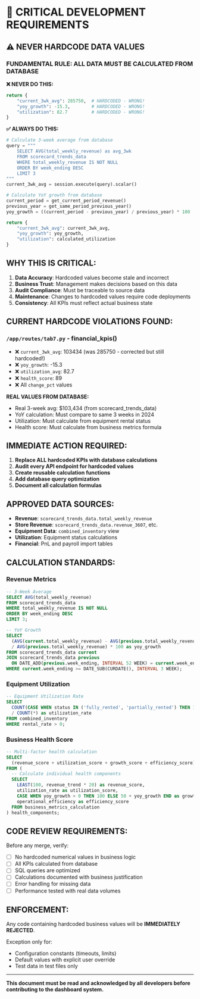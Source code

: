 # 🚨 CRITICAL DEVELOPMENT REQUIREMENTS

## ⚠️ **NEVER HARDCODE DATA VALUES**

### **FUNDAMENTAL RULE: ALL DATA MUST BE CALCULATED FROM DATABASE**

**❌ NEVER DO THIS:**
```python
return {
    "current_3wk_avg": 285750,  # HARDCODED - WRONG!
    "yoy_growth": -15.3,        # HARDCODED - WRONG!
    "utilization": 82.7         # HARDCODED - WRONG!
}
```

**✅ ALWAYS DO THIS:**
```python
# Calculate 3-week average from database
query = """
    SELECT AVG(total_weekly_revenue) as avg_3wk
    FROM scorecard_trends_data 
    WHERE total_weekly_revenue IS NOT NULL
    ORDER BY week_ending DESC 
    LIMIT 3
"""
current_3wk_avg = session.execute(query).scalar()

# Calculate YoY growth from database
current_period = get_current_period_revenue()
previous_year = get_same_period_previous_year()
yoy_growth = ((current_period - previous_year) / previous_year) * 100

return {
    "current_3wk_avg": current_3wk_avg,
    "yoy_growth": yoy_growth,
    "utilization": calculated_utilization
}
```

## **WHY THIS IS CRITICAL:**

1. **Data Accuracy**: Hardcoded values become stale and incorrect
2. **Business Trust**: Management makes decisions based on this data
3. **Audit Compliance**: Must be traceable to source data
4. **Maintenance**: Changes to hardcoded values require code deployments
5. **Consistency**: All KPIs must reflect actual business state

## **CURRENT HARDCODE VIOLATIONS FOUND:**

### `/app/routes/tab7.py` - financial_kpis()
- ❌ `current_3wk_avg`: 103434 (was 285750 - corrected but still hardcoded!)
- ❌ `yoy_growth`: -15.3
- ❌ `utilization_avg`: 82.7
- ❌ `health_score`: 89
- ❌ All `change_pct` values

**REAL VALUES FROM DATABASE:**
- Real 3-week avg: $103,434 (from scorecard_trends_data)
- YoY calculation: Must compare to same 3 weeks in 2024
- Utilization: Must calculate from equipment rental status
- Health score: Must calculate from business metrics formula

## **IMMEDIATE ACTION REQUIRED:**

1. **Replace ALL hardcoded KPIs with database calculations**
2. **Audit every API endpoint for hardcoded values**
3. **Create reusable calculation functions**
4. **Add database query optimization**
5. **Document all calculation formulas**

## **APPROVED DATA SOURCES:**

- **Revenue**: `scorecard_trends_data.total_weekly_revenue`
- **Store Revenue**: `scorecard_trends_data.revenue_3607`, etc.
- **Equipment Data**: `combined_inventory` view
- **Utilization**: Equipment status calculations
- **Financial**: PnL and payroll import tables

## **CALCULATION STANDARDS:**

### Revenue Metrics
```sql
-- 3-Week Average
SELECT AVG(total_weekly_revenue) 
FROM scorecard_trends_data 
WHERE total_weekly_revenue IS NOT NULL
ORDER BY week_ending DESC 
LIMIT 3;

-- YoY Growth
SELECT 
  (AVG(current.total_weekly_revenue) - AVG(previous.total_weekly_revenue)) 
  / AVG(previous.total_weekly_revenue) * 100 as yoy_growth
FROM scorecard_trends_data current
JOIN scorecard_trends_data previous 
  ON DATE_ADD(previous.week_ending, INTERVAL 52 WEEK) = current.week_ending
WHERE current.week_ending >= DATE_SUB(CURDATE(), INTERVAL 3 WEEK);
```

### Equipment Utilization
```sql
-- Equipment Utilization Rate
SELECT 
  COUNT(CASE WHEN status IN ('fully_rented', 'partially_rented') THEN 1 END) * 100.0
  / COUNT(*) as utilization_rate
FROM combined_inventory 
WHERE rental_rate > 0;
```

### Business Health Score
```sql
-- Multi-factor health calculation
SELECT 
  (revenue_score + utilization_score + growth_score + efficiency_score) / 4 as health_score
FROM (
  -- Calculate individual health components
  SELECT 
    LEAST(100, revenue_trend * 20) as revenue_score,
    utilization_rate as utilization_score,
    CASE WHEN yoy_growth > 0 THEN 100 ELSE 50 + yoy_growth END as growth_score,
    operational_efficiency as efficiency_score
  FROM business_metrics_calculation
) health_components;
```

## **CODE REVIEW REQUIREMENTS:**

Before any merge, verify:
- [ ] No hardcoded numerical values in business logic
- [ ] All KPIs calculated from database
- [ ] SQL queries are optimized
- [ ] Calculations documented with business justification
- [ ] Error handling for missing data
- [ ] Performance tested with real data volumes

## **ENFORCEMENT:**

Any code containing hardcoded business values will be **IMMEDIATELY REJECTED**.

Exception only for:
- Configuration constants (timeouts, limits)
- Default values with explicit user override
- Test data in test files only

---

**This document must be read and acknowledged by all developers before contributing to the dashboard system.**